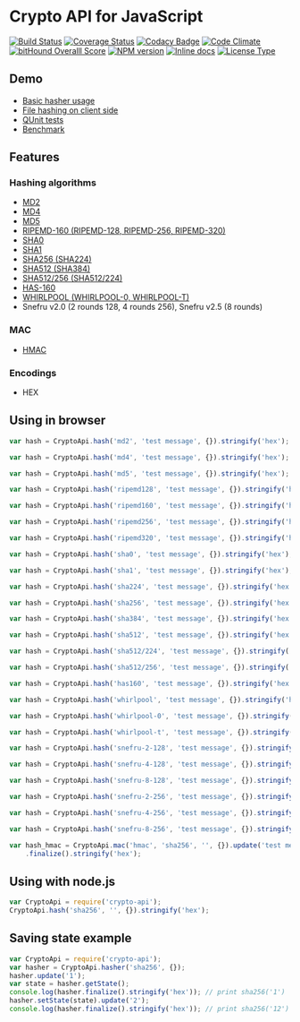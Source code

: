 # Crypto API for JavaScript

[![Build Status](https://travis-ci.org/nf404/crypto-api.svg?branch=master)](https://travis-ci.org/nf404/crypto-api)
[![Coverage Status](https://coveralls.io/repos/nf404/crypto-api/badge.svg?branch=master&service=github)](https://coveralls.io/github/nf404/crypto-api?branch=master)
[![Codacy Badge](https://api.codacy.com/project/badge/grade/aaf2b599d7194aeaa9bbb74ec8c6212c)](https://www.codacy.com/app/nf404/crypto-api)
[![Code Climate](https://codeclimate.com/github/nf404/crypto-api/badges/gpa.svg)](https://codeclimate.com/github/nf404/crypto-api)
[![bitHound Overalll Score](https://www.bithound.io/github/nf404/crypto-api/badges/score.svg)](https://www.bithound.io/github/nf404/crypto-api)
[![NPM version](https://img.shields.io/npm/v/crypto-api.svg)](https://www.npmjs.com/package/crypto-api)
[![Inline docs](https://inch-ci.org/github/nf404/crypto-api.svg?branch=master&style=shields)](https://inch-ci.org/github/nf404/crypto-api)
[![License Type](https://img.shields.io/badge/license-MIT-blue.svg)](LICENSE.md)

## Demo
* [Basic hasher usage](https://rawgit.com/nf404/crypto-api/master/example/hasher-basic.html)
* [File hashing on client side](https://rawgit.com/nf404/crypto-api/master/example/hasher-file.html)
* [QUnit tests](https://rawgit.com/nf404/crypto-api/master/example/unit-tests.html)
* [Benchmark](https://rawgit.com/nf404/crypto-api/master/example/benchmark.html)

## Features

### Hashing algorithms
* [MD2](https://tools.ietf.org/html/rfc1319)
* [MD4](https://tools.ietf.org/html/rfc1320)
* [MD5](https://tools.ietf.org/html/rfc1321)
* [RIPEMD-160 (RIPEMD-128, RIPEMD-256, RIPEMD-320)](http://homes.esat.kuleuven.be/~bosselae/ripemd160.html)
* [SHA0](http://pages.saclay.inria.fr/pierre.karpman/fips180.pdf)
* [SHA1](https://tools.ietf.org/html/rfc3174)
* [SHA256 (SHA224)](https://tools.ietf.org/html/rfc4634)
* [SHA512 (SHA384)](https://tools.ietf.org/html/rfc4634)
* [SHA512/256 (SHA512/224)](http://csrc.nist.gov/publications/fips/fips180-4/fips-180-4.pdf)
* [HAS-160](https://www.randombit.net/has160.html)
* [WHIRLPOOL (WHIRLPOOL-0, WHIRLPOOL-T)](http://www.larc.usp.br/~pbarreto/WhirlpoolPage.html)
* Snefru v2.0 (2 rounds 128, 4 rounds 256), Snefru v2.5 (8 rounds)

### MAC
* [HMAC](https://tools.ietf.org/html/rfc2104)

### Encodings
* HEX

## Using in browser

```javascript
var hash = CryptoApi.hash('md2', 'test message', {}).stringify('hex');

var hash = CryptoApi.hash('md4', 'test message', {}).stringify('hex');

var hash = CryptoApi.hash('md5', 'test message', {}).stringify('hex');

var hash = CryptoApi.hash('ripemd128', 'test message', {}).stringify('hex');

var hash = CryptoApi.hash('ripemd160', 'test message', {}).stringify('hex');

var hash = CryptoApi.hash('ripemd256', 'test message', {}).stringify('hex');

var hash = CryptoApi.hash('ripemd320', 'test message', {}).stringify('hex');

var hash = CryptoApi.hash('sha0', 'test message', {}).stringify('hex');

var hash = CryptoApi.hash('sha1', 'test message', {}).stringify('hex');

var hash = CryptoApi.hash('sha224', 'test message', {}).stringify('hex');

var hash = CryptoApi.hash('sha256', 'test message', {}).stringify('hex');

var hash = CryptoApi.hash('sha384', 'test message', {}).stringify('hex');

var hash = CryptoApi.hash('sha512', 'test message', {}).stringify('hex');

var hash = CryptoApi.hash('sha512/224', 'test message', {}).stringify('hex');

var hash = CryptoApi.hash('sha512/256', 'test message', {}).stringify('hex');

var hash = CryptoApi.hash('has160', 'test message', {}).stringify('hex');

var hash = CryptoApi.hash('whirlpool', 'test message', {}).stringify('hex');

var hash = CryptoApi.hash('whirlpool-0', 'test message', {}).stringify('hex');

var hash = CryptoApi.hash('whirlpool-t', 'test message', {}).stringify('hex');

var hash = CryptoApi.hash('snefru-2-128', 'test message', {}).stringify('hex');

var hash = CryptoApi.hash('snefru-4-128', 'test message', {}).stringify('hex');

var hash = CryptoApi.hash('snefru-8-128', 'test message', {}).stringify('hex');

var hash = CryptoApi.hash('snefru-2-256', 'test message', {}).stringify('hex');

var hash = CryptoApi.hash('snefru-4-256', 'test message', {}).stringify('hex');

var hash = CryptoApi.hash('snefru-8-256', 'test message', {}).stringify('hex');

var hash_hmac = CryptoApi.mac('hmac', 'sha256', '', {}).update('test message')
    .finalize().stringify('hex');
```

## Using with node.js

```javascript
var CryptoApi = require('crypto-api');
CryptoApi.hash('sha256', '', {}).stringify('hex');
```

## Saving state example

```javascript
var CryptoApi = require('crypto-api');
var hasher = CryptoApi.hasher('sha256', {});
hasher.update('1');
var state = hasher.getState();
console.log(hasher.finalize().stringify('hex')); // print sha256('1')
hasher.setState(state).update('2');
console.log(hasher.finalize().stringify('hex')); // print sha256('12')
```